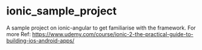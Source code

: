 # ionic_sample_project
A sample project on ionic-angular to get familiarise with the framework. For more Ref: https://www.udemy.com/course/ionic-2-the-practical-guide-to-building-ios-android-apps/
